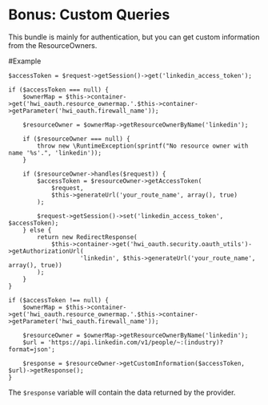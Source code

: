 Bonus: Custom Queries
=======================

This bundle is mainly for authentication, but you can get custom information from the ResourceOwners.

#Example

    $accessToken = $request->getSession()->get('linkedin_access_token');

    if ($accessToken === null) {
        $ownerMap = $this->container->get('hwi_oauth.resource_ownermap.'.$this->container->getParameter('hwi_oauth.firewall_name'));

        $resourceOwner = $ownerMap->getResourceOwnerByName('linkedin');

        if ($resourceOwner === null) {
            throw new \RuntimeException(sprintf("No resource owner with name '%s'.", 'linkedin'));
        }

        if ($resourceOwner->handles($request)) {
            $accessToken = $resourceOwner->getAccessToken(
                $request,
                $this->generateUrl('your_route_name', array(), true)
            );

            $request->getSession()->set('linkedin_access_token', $accessToken);
        } else {
            return new RedirectResponse(
                $this->container->get('hwi_oauth.security.oauth_utils')->getAuthorizationUrl(
                        'linkedin', $this->generateUrl('your_route_name', array(), true))
            );
        }
    }

    if ($accessToken !== null) {
        $ownerMap = $this->container->get('hwi_oauth.resource_ownermap.'.$this->container->getParameter('hwi_oauth.firewall_name'));

        $resourceOwner = $ownerMap->getResourceOwnerByName('linkedin');
        $url = 'https://api.linkedin.com/v1/people/~:(industry)?format=json';

        $response = $resourceOwner->getCustomInformation($accessToken, $url)->getResponse();
    }

The `$response` variable will contain the data returned by the provider.